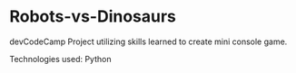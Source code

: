 # Robots-vs-Dinosaurs

devCodeCamp Project utilizing skills learned to create mini console game. 

Technologies used: Python